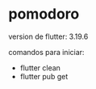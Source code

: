 # pomodoro

version de flutter: 3.19.6

comandos para iniciar:

- flutter clean
- flutter pub get 


